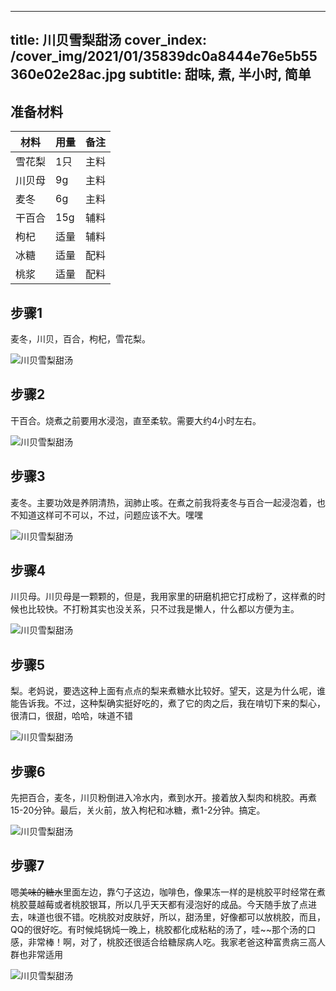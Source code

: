 
---
title: 川贝雪梨甜汤
cover_index: /cover_img/2021/01/35839dc0a8444e76e5b55360e02e28ac.jpg
subtitle: 甜味, 煮, 半小时, 简单
---

## 准备材料

| 材料     | 用量 | 备注|
| ------- | ----- | --- |
| 雪花梨 | 1只| 主料 |
| 川贝母 | 9g| 主料 |
| 麦冬 | 6g| 主料 |
| 干百合 | 15g| 辅料 |
| 枸杞 | 适量| 辅料 |
| 冰糖 | 适量| 配料 |
| 桃浆 | 适量| 配料 |

## 步骤1

麦冬，川贝，百合，枸杞，雪花梨。

![川贝雪梨甜汤](https://i8.meishichina.com/attachment/recipe/201010/201010261824030.jpg?x-oss-process=style/p320) 

## 步骤2

干百合。烧煮之前要用水浸泡，直至柔软。需要大约4小时左右。

![川贝雪梨甜汤](https://i8.meishichina.com/attachment/recipe/201010/201010261828124.jpg?x-oss-process=style/p320) 

## 步骤3

麦冬。主要功效是养阴清热，润肺止咳。在煮之前我将麦冬与百合一起浸泡着，也不知道这样可不可以，不过，问题应该不大。嘿嘿

![川贝雪梨甜汤](https://i8.meishichina.com/attachment/recipe/201010/201010261831388.jpg?x-oss-process=style/p320) 

## 步骤4

川贝母。川贝母是一颗颗的，但是，我用家里的研磨机把它打成粉了，这样煮的时候也比较快。不打粉其实也没关系，只不过我是懒人，什么都以方便为主。

![川贝雪梨甜汤](https://i8.meishichina.com/attachment/recipe/201010/201010261833483.jpg?x-oss-process=style/p320) 

## 步骤5

梨。老妈说，要选这种上面有点点的梨来煮糖水比较好。望天，这是为什么呢，谁能告诉我。不过，这种梨确实挺好吃的，煮了它的肉之后，我在啃切下来的梨心，很清口，很甜，哈哈，味道不错

![川贝雪梨甜汤](https://i8.meishichina.com/attachment/recipe/201010/201010261837392.jpg?x-oss-process=style/p320) 

## 步骤6

先把百合，麦冬，川贝粉倒进入冷水内，煮到水开。接着放入梨肉和桃胶。再煮15-20分钟。最后，关火前，放入枸杞和冰糖，煮1-2分钟。搞定。

![川贝雪梨甜汤](https://i8.meishichina.com/attachment/recipe/201010/201010261840363.jpg?x-oss-process=style/p320) 

## 步骤7

嗯~~~~美味的糖水~~~~里面左边，靠勺子这边，咖啡色，像果冻一样的是桃胶平时经常在煮桃胶蔓越莓或者桃胶银耳，所以几乎天天都有浸泡好的成品。今天随手放了点进去，味道也很不错。吃桃胶对皮肤好，所以，甜汤里，好像都可以放桃胶，而且，QQ的很好吃。有时候炖锅炖一晚上，桃胶都化成粘粘的汤了，哇~~那个汤的口感，非常棒！啊，对了，桃胶还很适合给糖尿病人吃。我家老爸这种富贵病三高人群也非常适用

![川贝雪梨甜汤](https://i8.meishichina.com/attachment/recipe/201010/201010261844484.jpg?x-oss-process=style/p320) 

